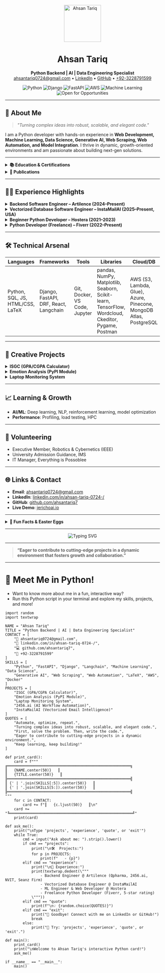 <!--
 █████╗ ██╗  ██╗███████╗██╗  ██╗ █████╗ ███╗   ██╗    ████████╗ █████╗ ██████╗ ██╗ ██████╗ 
██╔══██╗██║  ██║██╔════╝██║  ██║██╔══██╗████╗  ██║    ╚══██╔══╝██╔══██╗██╔══██╗██║██╔═══██╗
███████║███████║███████╗███████║███████║██╔██╗ ██║       ██║   ███████║██████╔╝██║██║   ██║
██╔══██║██╔══██║╚════██║██╔══██║██╔══██║██║╚██╗██║       ██║   ██╔══██║██╔══██╗██║██║   ██║
██║  ██║██║  ██║███████║██║  ██║██║  ██║██║ ╚████║       ██║   ██║  ██║██║  ██║██║╚██████╔╝
╚═╝  ╚═╝╚═╝  ╚═╝╚══════╝╚═╝  ╚═╝╚═╝  ╚═╝╚═╝  ╚═══╝       ╚═╝   ╚═╝  ╚═╝╚═╝  ╚═╝╚═╝ ╚═════╝ 
-->
<p align="center">
  <img src="https://github.com/ahsantariq7.png" width="120" height="120" alt="Ahsan Tariq" />
</p>

<h1 align="center">Ahsan Tariq</h1>
<p align="center">
  <b>Python Backend | AI | Data Engineering Specialist</b><br>
  <a href="mailto:ahsantariq0724@gmail.com">ahsantariq0724@gmail.com</a> • 
  <a href="https://linkedin.com/in/ahsan-tariq-0724-/">LinkedIn</a> • 
  <a href="https://github.com/ahsantariq7">GitHub</a> • 
  <a href="tel:+923228791599">+92-3228791599</a>
</p>

<p align="center">
  <img alt="Python" src="https://img.shields.io/badge/Python-Expert-informational?logo=python&color=3776AB">
  <img alt="Django" src="https://img.shields.io/badge/Django-Pro-green?logo=django">
  <img alt="FastAPI" src="https://img.shields.io/badge/FastAPI-Ready-brightgreen?logo=fastapi">
  <img alt="AWS" src="https://img.shields.io/badge/AWS-Cloud-orange?logo=amazon-aws">
  <img alt="Machine Learning" src="https://img.shields.io/badge/Machine%20Learning-Active-blueviolet?logo=scikit-learn">
  <img alt="Open for Opportunities" src="https://img.shields.io/badge/Open%20to-Opportunities-brightgreen">
</p>

---

## 🚀 About Me

> *"Turning complex ideas into robust, scalable, and elegant code."*

I am a Python developer with hands-on experience in **Web Development, Machine Learning, Data Science, Generative AI, Web Scraping, Web Automation, and Model Integration**. I thrive in dynamic, growth-oriented environments and am passionate about building next-gen solutions.

---

<details>
<summary><strong>📚 Education & Certifications</strong></summary>

- **BSc Computer Systems Engineering**, The Islamia University Bahawalpur (2020–2024)
- **Awards**: Merit Selection (PMYP Laptop Scheme, Govt. of Pakistan)
- **Certifications**:
  - Data Analysis with Python (FreeCodeCamp)
  - Intro to SQL, ML, Data Viz, Feature Engineering (Kaggle)
  - Data Mining & Business Intelligence (Navttc)
</details>

<details>
<summary><strong>📝 Publications</strong></summary>

- **Main Author**: [A Python Package For Summarizing University Student Examination Performance](https://www.researchgate.net/) (2024)
- **Reviewer**: Asian Journal of Economics, Business and Accounting (Certificate of Excellence, 2025)
</details>

---

## 🧑‍💻 Experience Highlights

<details>
<summary><strong>Backend Software Engineer – Artilence (2024–Present)</strong></summary>

- **Qpharma**: Data engineering with AWS (S3, Lambda, Glue), pandas, JupyterHub. Created data pipelines, visualized with Excalidraw, extracted from APIs (Twitter, YouTube, LinkedIn).
- **2456.ai**: Built AI-driven workflow automation (Pinecone, PostgreSQL, Django, FastAPI, Stripe). Ensured code quality with Ruff, pre-commit hooks, and performance optimization.
- **NVIT**: Full backend (auth, SSO, validations, role-based access, OpenAI integration, ticketing, multi-cloud connectors, Azure image storage).
- **Seanz Firm**: Automated expert interviews (OpenAI GPT-4), multi-language, integrated with Google Sheets, MongoDB, PostgreSQL, Twilio, Google Looker Studio.
</details>

<details>
<summary><strong>Vectorized Database Software Engineer – InstaMailAI (2025–Present, USA)</strong></summary>

- Designed vector search pipelines (MongoDB Atlas, Langchain)
- Integrated OpenAI for RAG workflows, optimized for real-time email processing
- Developed robust email normalization, HTML extraction, and intelligent response systems
</details>

<details>
<summary><strong>Beginner Python Developer – Hostera (2021–2023)</strong></summary>

- Developed ML models, Django web apps, Dockerized deployments, managed with Trello and Git
</details>

<details>
<summary><strong>Python Developer (Freelance) – Fiverr (2022–Present)</strong></summary>

- Delivered custom Python solutions, maintained 5-star rating, provided post-delivery support
</details>

---

## 🛠️ Technical Arsenal

| Languages | Frameworks | Tools | Libraries | Cloud/DB |
|-----------|------------|-------|-----------|----------|
| Python, SQL, JS, HTML/CSS, LaTeX | Django, FastAPI, DRF, React, Langchain | Git, Docker, VS Code, Jupyter | pandas, NumPy, Matplotlib, Seaborn, Scikit-learn, TensorFlow, Wordcloud, Ckeditor, Pygame, Postman | AWS (S3, Lambda, Glue), Azure, Pinecone, MongoDB Atlas, PostgreSQL |

---

## 🧠 Creative Projects

<details>
<summary><strong>ISGC (GPA/CGPA Calculator)</strong></summary>
Developed for Islamia University students to calculate SGPA/CGPA efficiently.
</details>

<details>
<summary><strong>Emotion Analysis (PyPI Module)</strong></summary>
Transformer-based emotion detection toolkit with preprocessing, word clouds, bigram/trigram stats, FRNN with OWA weights.
</details>

<details>
<summary><strong>Laptop Monitoring System</strong></summary>
Python+OpenCV app for security: captures user images, sends email alerts on unauthorized access (Windows/Linux).
</details>

---

## 📈 Learning & Growth

- **AI/ML**: Deep learning, NLP, reinforcement learning, model optimization
- **Performance**: Profiling, load testing, HPC

---

## 🤝 Volunteering

- Executive Member, Robotics & Cybernetics (IEEE)
- University Admission Guidance, IMS
- IT Manager, Everything is Possoblee

---

## 🌐 Links & Contact

- **Email**: [ahsantariq0724@gmail.com](mailto:ahsantariq0724@gmail.com)
- **LinkedIn**: [linkedin.com/in/ahsan-tariq-0724-/](https://linkedin.com/in/ahsan-tariq-0724-/)
- **GitHub**: [github.com/ahsantariq7](https://github.com/ahsantariq7)
- **Live Demo**: [jerichoai.io](https://jerichoai.io)

---

<details>
<summary><strong>📜 Fun Facts & Easter Eggs</strong></summary>

- 🧑‍🔬 I love automating boring stuff!
- 🧩 I build Python packages for everything—even my own study notes.
- 🦾 My favorite command: `python -m this`
- 🧠 I believe in “automate, optimize, repeat.”
</details>

---

<p align="center">
  <img src="https://readme-typing-svg.demolab.com?font=Fira+Code&pause=1000&color=00F700&width=435&lines=Let's+build+the+future+together!;Open+to+collaboration+and+innovation." alt="Typing SVG" />
</p>

---

> **“Eager to contribute to cutting-edge projects in a dynamic environment that fosters growth and collaboration.”**

---

# 🦾 Meet Me in Python!

- Want to know more about me in a fun, interactive way?
- Run this Python script in your terminal and explore my skills, projects, and more!

```
import random
import textwrap

NAME = "Ahsan Tariq"
TITLE = "Python Backend | AI | Data Engineering Specialist"
CONTACT = [
    "📧 ahsantariq0724@gmail.com",
    "🔗 linkedin.com/in/ahsan-tariq-0724-/",
    "💻 github.com/ahsantariq7",
    "📱 +92-3228791599"
]
SKILLS = [
    "Python", "FastAPI", "Django", "Langchain", "Machine Learning", "Data Science",
    "Generative AI", "Web Scraping", "Web Automation", "LaTeX", "AWS", "Docker"
]
PROJECTS = [
    "ISGC (GPA/CGPA Calculator)",
    "Emotion Analysis (PyPI Module)",
    "Laptop Monitoring System",
    "2456.ai (AI Workflow Automation)",
    "InstaMailAI (Vectorized Email Intelligence)"
]
QUOTES = [
    "Automate, optimize, repeat.",
    "Turning complex ideas into robust, scalable, and elegant code.",
    "First, solve the problem. Then, write the code.",
    "Eager to contribute to cutting-edge projects in a dynamic environment.",
    "Keep learning, keep building!"
]

def print_card():
    card = f"""
╔════════════════════════════════════════════════════════╗
║   {NAME.center(50)}   ║
║   {TITLE.center(50)}   ║
╠════════════════════════════════════════════════════════╣
║ {' | '.join(SKILLS[:5]).center(50)}   ║
║ {' | '.join(SKILLS[5:]).center(50)}   ║
╠════════════════════════════════════════════════════════╣
"""
    for c in CONTACT:
        card += f"║   {c.ljust(50)}   ║\n"
    card += "╚════════════════════════════════════════════════════════╝"
    print(card)

def ask_me():
    print("\nType 'projects', 'experience', 'quote', or 'exit'")
    while True:
        cmd = input("Ask about me: ").strip().lower()
        if cmd == "projects":
            print("\n🛠️  Projects:")
            for p in PROJECTS:
                print(f"   - {p}")
        elif cmd == "experience":
            print("\n💼 Experience:")
            print(textwrap.dedent(\"""
                - Backend Engineer @ Artilence (Qpharma, 2456.ai, NVIT, Seanz Firm)
                - Vectorized Database Engineer @ InstaMailAI
                - ML Engineer & Web Developer @ Hostera
                - Freelance Python Developer (Fiverr, 5-star rating)
            \"""))
        elif cmd == "quote":
            print(f"\n💡 {random.choice(QUOTES)}")
        elif cmd == "exit":
            print("👋 Goodbye! Connect with me on LinkedIn or GitHub!")
            break
        else:
            print("🤖 Try: 'projects', 'experience', 'quote', or 'exit'.")

def main():
    print_card()
    print("\nWelcome to Ahsan Tariq's interactive Python card!")
    ask_me()

if __name__ == "__main__":
    main()
```

<!--
README generated by Perplexity AI. For maximum impact, customize with your own project links, GIFs, and more!
-->

